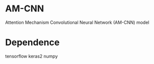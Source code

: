 # AM-CNN
Attention Mechanism Convolutional Neural Network (AM-CNN) model
# Dependence
tensorflow
keras2
numpy

